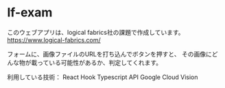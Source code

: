 # lf-exam
このウェブアプリは、logical fabrics社の課題で作成しています。
https://www.logical-fabrics.com/

フォームに、画像ファイルのURLを打ち込んでボタンを押すと、
その画像にどんな物が載っている可能性があるか、判定してくれます。

利用している技術：
React
  Hook
Typescript
API
  Google Cloud Vision
